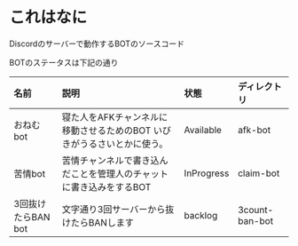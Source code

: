 # これはなに

Discordのサーバーで動作するBOTのソースコード

BOTのステータスは下記の通り

|名前|説明|状態|ディレクトリ|
|:---|:---|:---|:---|
|おねむbot|寝た人をAFKチャンネルに移動させるためのBOT  いびきがうるさいとかに使う。|Available|afk-bot|
|苦情bot|苦情チャンネルで書き込んだことを管理人のチャットに書き込みをするBOT|InProgress|claim-bot|
|3回抜けたらBAN bot|文字通り3回サーバーから抜けたらBANします|backlog|3count-ban-bot|

